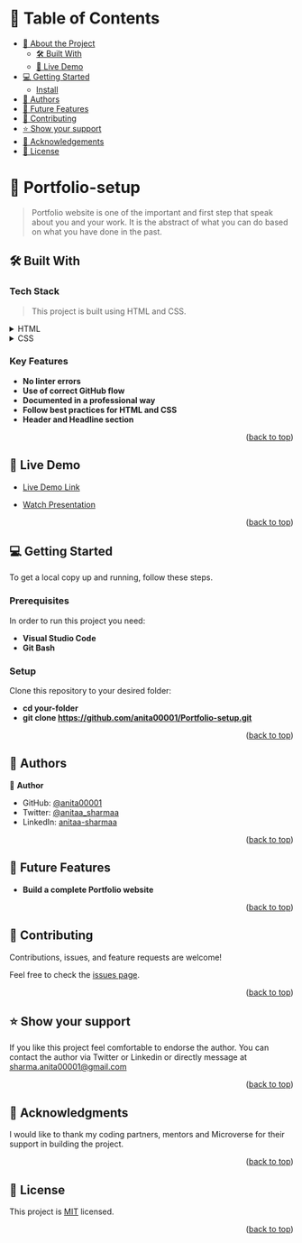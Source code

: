 <a name="readme-top"></a>

# 📗 Table of Contents

- [📖 About the Project](#about-project)
  - [🛠 Built With](#built-with)
  - [🚀 Live Demo](#live-demo)
- [💻 Getting Started](#getting-started)
  - [Install](#install)
- [👥 Authors](#authors)
- [🔭 Future Features](#future-features)
- [🤝 Contributing](#contributing)
- [⭐️ Show your support](#support)
- [🙏 Acknowledgements](#acknowledgements)
- [📝 License](#license)

# 📖 Portfolio-setup <a name="about-project"></a>

> Portfolio website is one of the important and first step that speak about you and your work. It is the abstract of what you can do based on what you have done in the past.


## 🛠 Built With <a name="built-with"></a>

### Tech Stack <a name="tech-stack"></a>

> This project is built using HTML and CSS. 

<details>
  <summary>HTML</summary>
  <ul>
    <li><a href="https://html.com/#What_is_HTML">index.html</a></li>
  </ul>
</details>

<details>
  <summary>CSS</summary>
  <ul>
    <li><a href="https://html.com/css/#What_is_CSS">style.css</a></li>
  </ul>
</details>

### Key Features <a name="key-features"></a>

- **No linter errors**
- **Use of correct GitHub flow**
- **Documented in a professional way**
- **Follow best practices for HTML and CSS**
- **Header and Headline section**

<p align="right">(<a href="#readme-top">back to top</a>)</p>

## 🚀 Live Demo <a name="live-demo"></a>

- [Live Demo Link](https://anita00001.github.io/Portfolio-setup/)

- [Watch Presentation](https://www.loom.com/share/81d472d2a0bc4139b1f198b8dd9dbe6d)

<p align="right">(<a href="#readme-top">back to top</a>)</p>

## 💻 Getting Started <a name="getting-started"></a>

To get a local copy up and running, follow these steps.

### Prerequisites

In order to run this project you need:

- **Visual Studio Code**
- **Git Bash**

### Setup

Clone this repository to your desired folder:
- **cd your-folder**
- **git clone https://github.com/anita00001/Portfolio-setup.git**

<p align="right">(<a href="#readme-top">back to top</a>)</p>

## 👥 Authors <a name="authors"></a>

👤 **Author**

- GitHub: [@anita00001](https://github.com/anita00001)
- Twitter: [@anitaa_sharmaa](https://twitter.com/anitaa_sharmaa)
- LinkedIn: [anitaa-sharmaa](https://www.linkedin.com/in/anitaa-sharmaa/)

<p align="right">(<a href="#readme-top">back to top</a>)</p>

## 🔭 Future Features <a name="future-features"></a>

- **Build a complete Portfolio website**

<p align="right">(<a href="#readme-top">back to top</a>)</p>

## 🤝 Contributing <a name="contributing"></a>

Contributions, issues, and feature requests are welcome!

Feel free to check the [issues page](../../issues/).

<p align="right">(<a href="#readme-top">back to top</a>)</p>

## ⭐️ Show your support <a name="support"></a>

If you like this project feel comfortable to endorse the author. You can contact the author via Twitter or Linkedin or directly message at sharma.anita00001@gmail.com

<p align="right">(<a href="#readme-top">back to top</a>)</p>

## 🙏 Acknowledgments <a name="acknowledgements"></a>

I would like to thank my coding partners, mentors and Microverse for their support in building the project.

<p align="right">(<a href="#readme-top">back to top</a>)</p>

## 📝 License <a name="license"></a>

This project is [MIT](./LICENSE.md) licensed.

<p align="right">(<a href="#readme-top">back to top</a>)</p>
